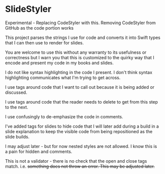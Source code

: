 # SlideStyler

Experimental - Replacing CodeStyler with this. Removing CodeStyler from GitHub as the code portion works

This project parses the strings I use for code and converts it into Swift types that I can then use to render for slides.

You are welcome to use this without any warranty to its usefulness or correctness but I warn you that this is customized to the quirky way that I encode and present my code in my books and slides.

I do not like syntax highlighting in the code I present. I don't think syntax highlighting communicates what I'm trying to get across.

I use <strong></strong> tags around code that I want to call out because it is being added or discussed.

I use <del></del> tags around code that the reader needs to delete to get from this step to the next.

I use <em></em> confusingly to de-emphasize the code in comments.

I've added <hidden></hidden> tags for slides to hide code that I will later add during a build in a slide explanation to keep the visible code from being repositioned as the slide builds.

I may adjust later - but for now nested styles are not allowed. I know this is a pain for hidden and comments.

This is not a validator - there is no check that the open and close tags match. i.e. <del>something</strong> does not throw an error. This may be adjusted later.



